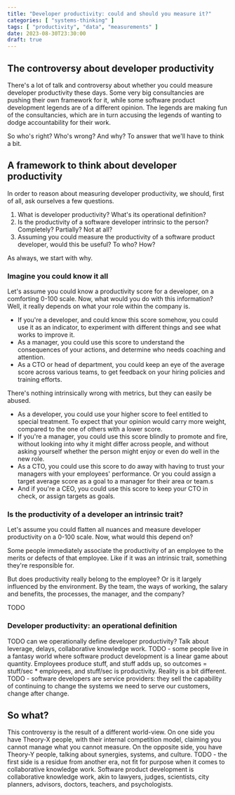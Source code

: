 ```yaml
---
title: "Developer productivity: could and should you measure it?"
categories: [ "systems-thinking" ]
tags: [ "productivity", "data", "measurements" ]
date: 2023-08-30T23:30:00
draft: true
---
```


## The controversy about developer productivity

There's a lot of talk and controversy about whether you could measure developer productivity these days. Some very big consultancies are pushing their own framework for it, while some software product development legends are of a different opinion.
The legends are making fun of the consultancies, which are in turn accusing the legends of wanting to dodge accountability for their work.

So who's right? Who's wrong? And why? To answer that we'll have to think a bit.

## A framework to think about developer productivity

In order to reason about measuring developer productivity, we should, first of all, ask ourselves a few questions.

1. What is developer productivity? What's its operational definition?
2. Is the productivity of a software developer intrinsic to the person? Completely? Partially? Not at all?
3. Assuming you could measure the productivity of a software product developer, would this be useful? To who? How?

As always, we start with why.

### Imagine you could know it all

Let's assume you could know a productivity score for a developer, on a comforting 0-100 scale. Now, what would you do with this information? Well, it really depends on what your role within the company is.

- If you're a developer, and could know this score somehow, you could use it as an indicator, to experiment with different things and see what works to improve it.
- As a manager, you could use this score to understand the consequences of your actions, and determine who needs coaching and attention.
- As a CTO or head of department, you could keep an eye of the average score across various teams, to get feedback on your hiring policies and training efforts.

There's nothing intrinsically wrong with metrics, but they can easily be abused.

- As a developer, you could use your higher score to feel entitled to special treatment. To expect that your opinion would carry more weight, compared to the one of others with a lower score.
- If you're a manager, you could use this score blindly to promote and fire, without looking into why it might differ across people, and without asking yourself whether the person might enjoy or even do well in the new role.
- As a CTO, you could use this score to do away with having to trust your managers with your employees' performance. Or you could assign a target average score as a goal to a manager for their area or team.s
- And if you're a CEO, you could use this score to keep your CTO in check, or assign targets as goals.

### Is the productivity of a developer an intrinsic trait?

Let's assume you could flatten all nuances and measure developer productivity on a 0-100 scale. Now, what would this depend on?

Some people immediately associate the productivity of an employee to the merits or defects of that employee. Like if it was an intrinsic trait, something they're responsible for.

But does productivity really belong to the employee? Or is it largely influenced by the environment. By the team, the ways of working, the salary and benefits, the processes, the manager, and the company?

TODO

### Developer productivity: an operational definition

TODO can we operationally define developer productivity? Talk about leverage, delays, collaborative knowledge work.
TODO - some people live in a fantasy world where software product development is a linear game about quantity. Employees produce stuff, and stuff adds up, so outcomes = stuff/sec * employees, and stuff/sec is productivity. Reality is a bit different.
TODO - software developers are service providers: they sell the capability of continuing to change the systems we need to serve our customers, change after change.

## So what?

This controversy is the result of a different world-view. On one side you have Theory-X people, with their internal competition model, claiming you cannot manage what you cannot measure. On the opposite side, you have Theory-Y people, talking about synergies, systems, and culture.
TODO - the first side is a residue from another era, not fit for purpose when it comes to collaborative knowledge work. Software product development is collaborative knowledge work, akin to lawyers, judges, scientists, city planners, advisors, doctors, teachers, and psychologists.